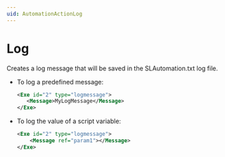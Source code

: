 ```yaml
---
uid: AutomationActionLog
---
```


# Log

Creates a log message that will be saved in the SLAutomation.txt log file.

- To log a predefined message:

    ```xml
    <Exe id="2" type="logmessage">
       <Message>MyLogMessage</Message>
    </Exe>
    ```

- To log the value of a script variable:

    ```xml
    <Exe id="2" type="logmessage">
        <Message ref="param1"></Message>
    </Exe>
    ```
